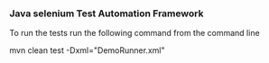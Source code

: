### Java selenium Test Automation Framework

To run the tests run the following command from the command line


mvn clean test -Dxml="DemoRunner.xml"